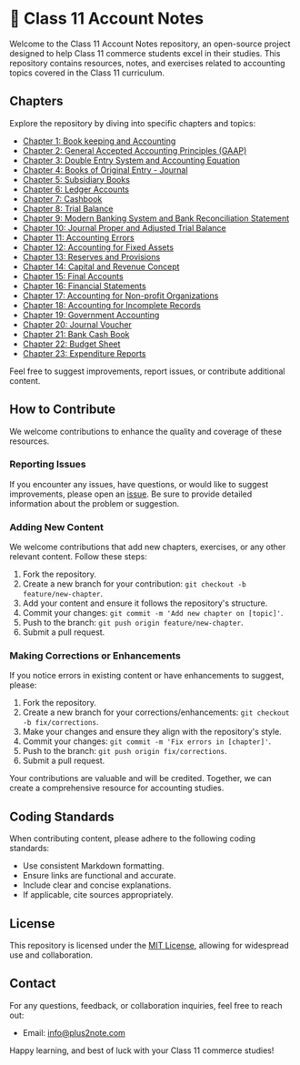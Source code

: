 # 📘 Class 11 Account Notes

Welcome to the Class 11 Account Notes repository, an open-source project designed to help Class 11 commerce students excel in their studies. This repository contains resources, notes, and exercises related to accounting topics covered in the Class 11 curriculum.

## Chapters

Explore the repository by diving into specific chapters and topics:

- [Chapter 1: Book keeping and Accounting](./chapters/chapter-1.md)
- [Chapter 2: General Accepted Accounting Principles (GAAP)](./chapters/chapter-2.md)
- [Chapter 3: Double Entry System and Accounting Equation](./chapters/chapter-3.md)
- [Chapter 4: Books of Original Entry - Journal](./chapters/chapter-4.md)
- [Chapter 5: Subsidiary Books](./chapters/chapter-5.md)
- [Chapter 6: Ledger Accounts](./chapters/chapter-6.md)
- [Chapter 7: Cashbook](./chapters/chapter-7.md)
- [Chapter 8: Trial Balance](./chapters/chapter-8.md)
- [Chapter 9: Modern Banking System and Bank Reconciliation Statement](./chapters/chapter-9.md)
- [Chapter 10: Journal Proper and Adjusted Trial Balance](./chapters/chapter-10.md)
- [Chapter 11: Accounting Errors](./chapters/chapter-11.md)
- [Chapter 12: Accounting for Fixed Assets](./chapters/chapter-12.md)
- [Chapter 13: Reserves and Provisions](./chapters/chapter-13.md)
- [Chapter 14: Capital and Revenue Concept](./chapters/chapter-14.md)
- [Chapter 15: Final Accounts](./chapters/chapter-15.md)
- [Chapter 16: Financial Statements](./chapters/chapter-16.md)
- [Chapter 17: Accounting for Non-profit Organizations](./chapters/chapter-17.md)
- [Chapter 18: Accounting for Incomplete Records](./chapters/chapter-18.md)
- [Chapter 19: Government Accounting](./chapters/chapter-19.md)
- [Chapter 20: Journal Voucher](./chapters/chapter-20.md)
- [Chapter 21: Bank Cash Book](./chapters/chapter-21.md)
- [Chapter 22: Budget Sheet](./chapters/chapter-22.md)
- [Chapter 23: Expenditure Reports](./chapters/chapter-23.md)

Feel free to suggest improvements, report issues, or contribute additional content.

## How to Contribute

We welcome contributions to enhance the quality and coverage of these resources.

### Reporting Issues

If you encounter any issues, have questions, or would like to suggest improvements, please open an [issue](../../issues). Be sure to provide detailed information about the problem or suggestion.

### Adding New Content

We welcome contributions that add new chapters, exercises, or any other relevant content. Follow these steps:

1. Fork the repository.
2. Create a new branch for your contribution: `git checkout -b feature/new-chapter`.
3. Add your content and ensure it follows the repository's structure.
4. Commit your changes: `git commit -m 'Add new chapter on [topic]'`.
5. Push to the branch: `git push origin feature/new-chapter`.
6. Submit a pull request.

### Making Corrections or Enhancements

If you notice errors in existing content or have enhancements to suggest, please:

1. Fork the repository.
2. Create a new branch for your corrections/enhancements: `git checkout -b fix/corrections`.
3. Make your changes and ensure they align with the repository's style.
4. Commit your changes: `git commit -m 'Fix errors in [chapter]'`.
5. Push to the branch: `git push origin fix/corrections`.
6. Submit a pull request.

Your contributions are valuable and will be credited. Together, we can create a comprehensive resource for accounting studies.

## Coding Standards

When contributing content, please adhere to the following coding standards:

- Use consistent Markdown formatting.
- Ensure links are functional and accurate.
- Include clear and concise explanations.
- If applicable, cite sources appropriately.

## License

This repository is licensed under the [MIT License](./LICENSE), allowing for widespread use and collaboration.

## Contact

For any questions, feedback, or collaboration inquiries, feel free to reach out:

- Email: info@plus2note.com
<!-- -  Twitter: [@YourTwitterHandle](https://twitter.com/) -->

Happy learning, and best of luck with your Class 11 commerce studies!
